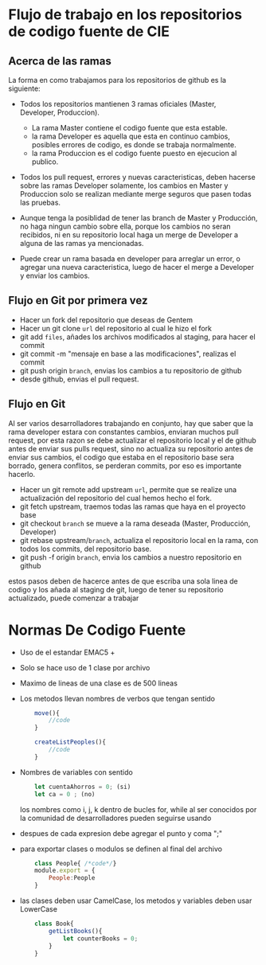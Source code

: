 # Flujo de trabajo en los repositorios de codigo fuente de CIE

## Acerca de las ramas
La forma en como trabajamos para los repositorios de github es la siguiente:

- Todos los repositorios mantienen 3 ramas oficiales (Master,       
Developer, Produccion).
  - La rama Master contiene el codigo fuente que esta estable.
  - la rama Developer es aquella que esta en continuo cambios,         
    posibles errores de codigo, es donde se trabaja normalmente.
  - la rama Produccion es el codigo fuente puesto en ejecucion al   
    publico.

- Todos los pull request, errores y nuevas caracteristicas, deben hacerse sobre las ramas Developer solamente, los cambios en Master
y Produccion solo se realizan mediante merge seguros que pasen todas las pruebas.

- Aunque tenga la posiblidad de tener las branch de Master y Producción, no haga ningun cambio sobre ella, porque los cambios no seran recibidos, ni en su repositorio local haga un merge de Developer a alguna de las ramas ya mencionadas.

- Puede crear un rama basada en developer para arreglar un error, o agregar una nueva
caracteristica, luego de hacer el merge a Developer y enviar los cambios.


## Flujo en Git por primera vez

- Hacer un fork del repositorio que deseas de Gentem
- Hacer un git clone `url` del repositorio al cual le hizo el fork
- git add `files`,  añades los archivos modificados al staging, para hacer el commit
- git commit -m "mensaje en base a las modificaciones", realizas el commit
- git push origin `branch`, envias los cambios a tu repositorio de github
- desde github, envias el pull request.

## Flujo en Git
Al ser varios desarrolladores trabajando en conjunto, hay que saber que la rama developer estara con constantes cambios, enviaran muchos pull request, por esta razon se debe actualizar el repositorio local y el de github antes de enviar sus pulls request, sino no actualiza su repositorio antes de enviar sus cambios, el codigo que estaba en el repositorio base sera borrado, genera conflitos, se perderan commits, por eso es importante hacerlo.

- Hacer un git remote add upstream `url`, permite que se realize una 
  actualización del repositorio del cual hemos hecho el fork.
- git fetch upstream, traemos todas las ramas que haya en el proyecto base
- git checkout `branch` se mueve a la rama deseada (Master, Producción, Developer)
- git rebase upstream/`branch`, actualiza el repositorio local en la rama, con todos 
    los commits, del repositorio base.
- git push -f origin `branch`, envia los cambios a nuestro repositorio en github

estos pasos deben de hacerce antes de que escriba una sola linea de codigo y los añada al staging de git, luego de tener su repositorio actualizado, puede comenzar a trabajar

# Normas De Codigo Fuente

- Uso de el estandar EMAC5 + 
- Solo se hace uso de 1 clase por archivo
- Maximo de lineas de una clase es de 500 lineas
- Los metodos llevan nombres de verbos que tengan sentido
    ```js 
        move(){
            //code
        }

        createListPeoples(){
            //code
        }
    ```
- Nombres de variables con sentido
    ```js
        let cuentaAhorros = 0; (si)
        let ca = 0 ; (no)
    ```
    los nombres como i, j, k dentro de bucles for, while
    al ser conocidos por la comunidad de desarrolladores pueden seguirse usando

- despues de cada expresion debe agregar el punto y coma ";"
- para exportar clases o modulos se definen al final del archivo

    ```js
        class People{ /*code*/}
        module.export = {
            People:People
        }
    ```
- las clases deben usar CamelCase, los metodos y variables deben usar LowerCase
    ```js
        class Book{
            getListBooks(){
                let counterBooks = 0;
            }
        }

    ```
